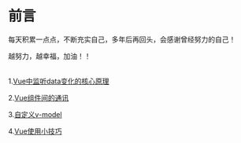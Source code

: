 # 前言

每天积累一点点，不断充实自己，多年后再回头，会感谢曾经努力的自己！

越努力，越幸福，加油！！
<br/><br/> 

1.[Vue中监听data变化的核心原理](https://github.com/fuhangyy/Vue-Blog/issues/1)

2.[Vue组件间的通讯](https://github.com/fuhangyy/Vue-Blog/issues/2)

3.[自定义v-model](https://github.com/fuhangyy/Vue-Blog/issues/3)

4.[Vue使用小技巧](https://github.com/fuhangyy/Vue-Blog/issues/4)
